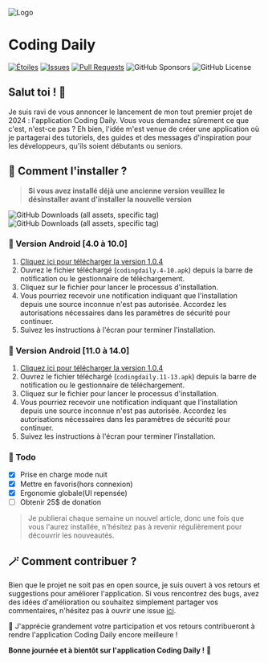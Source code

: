 ![Logo](https://telegra.ph/file/55d3e74c82ad8a66772d9.jpg)
# Coding Daily
[![Étoiles](https://img.shields.io/github/stars/anonymmouscoder/Coding-Daily)](https://github.com/anonymmouscoder/Coding-Daily/stargazers)
[![Issues](https://img.shields.io/github/issues/anonymmouscoder/Coding-Daily)](https://github.com/anonymmouscoder/Coding-Daily/issues)
[![Pull Requests](https://img.shields.io/github/issues-pr/anonymmouscoder/Coding-Daily)](https://github.com/anonymmouscoder/Coding-Daily/pulls)
![GitHub Sponsors](https://img.shields.io/github/sponsors/anonymmouscoder)
![GitHub License](https://img.shields.io/github/license/anonymmouscoder/Coding-Daily)

## Salut toi ! 👋
Je suis ravi de vous annoncer le lancement de mon tout premier projet de 2024 : l'application Coding Daily. 
Vous vous demandez sûrement ce que c'est, n'est-ce pas ? Eh bien, l'idée m'est venue de créer une application où je partagerai des tutoriels, des guides et des messages d'inspiration pour les développeurs, qu'ils soient débutants ou seniors.

## 📲 Comment l'installer ?
> **Si vous avez installé déjà une ancienne version veuillez le désinstaller avant d'installer la nouvelle version**

![GitHub Downloads (all assets, specific tag)](https://img.shields.io/github/downloads/anonymmouscoder/Coding-Daily/appv4-4-10/total?style=flat-square&label=T%C3%A9l%C3%A9chargements%20Android%20%5B4.0%20%C3%A0%2010.0%5D)
 ![GitHub Downloads (all assets, specific tag)](https://img.shields.io/github/downloads/anonymmouscoder/Coding-Daily/appv4-11-13/total?style=flat-square&label=T%C3%A9l%C3%A9chargements%20Android%20%5B11.0%20%C3%A0%2014.0%5D)


### 📱 Version Android [4.0 à 10.0]
1. [Cliquez ici pour télécharger la version 1.0.4](https://github.com/anonymmouscoder/Coding-Daily/releases/download/appv4-4-10/codingdaily.4-10.apk) 
2. Ouvrez le fichier téléchargé (`codingdaily.4-10.apk`) depuis la barre de notification ou le gestionnaire de téléchargement.
3. Cliquez sur le fichier pour lancer le processus d'installation.
4. Vous pourriez recevoir une notification indiquant que l'installation depuis une source inconnue n'est pas autorisée. Accordez les autorisations nécessaires dans les paramètres de sécurité pour continuer.
5. Suivez les instructions à l'écran pour terminer l'installation.

### 📱 Version Android [11.0 à 14.0]
1. [Cliquez ici pour télécharger la version 1.0.4](https://github.com/anonymmouscoder/Coding-Daily/releases/download/appv4-11-13/codingdaily10-13.apk)
2. Ouvrez le fichier téléchargé (`codingdaily.11-13.apk`) depuis la barre de notification ou le gestionnaire de téléchargement.
3. Cliquez sur le fichier pour lancer le processus d'installation.
4. Vous pourriez recevoir une notification indiquant que l'installation depuis une source inconnue n'est pas autorisée. Accordez les autorisations nécessaires dans les paramètres de sécurité pour continuer.
5. Suivez les instructions à l'écran pour terminer l'installation.

### 💫 Todo
- [x] Prise en charge mode nuit
- [x] Mettre en favoris(hors connexion)
- [x] Ergonomie globale(UI repensée)
- [ ] Obtenir 25$ de donation 

> Je publierai chaque semaine un nouvel article, donc une fois que vous l'aurez installée, n'hésitez pas à revenir régulièrement pour découvrir les nouveautés.

## 🪄 Comment contribuer ?

Bien que le projet ne soit pas en open source, je suis ouvert à vos retours et suggestions pour améliorer l'application. Si vous rencontrez des bugs, avez des idées d'amélioration ou souhaitez simplement partager vos commentaires, n'hésitez pas à ouvrir une issue [ici](https://github.com/anonymmouscoder/Coding-Daily/issues).

🤗 J'apprécie grandement votre participation et vos retours contribueront à rendre l'application Coding Daily encore meilleure !

**Bonne journée et à bientôt sur l'application Coding Daily !** 🌟
